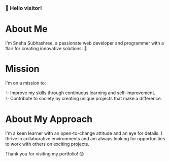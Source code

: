 <h3> 👋 Hello visitor! </h3>

**About Me**
===============

I'm Sneha Subhashree, a passionate web developer and programmer with a flair for creating innovative solutions. 🚀

**Mission**
==========

I'm on a mission to:

✨ Improve my skills through continuous learning and self-improvement.<br>
✨ Contribute to society by creating unique projects that make a difference.

**About My Approach**
=====================

I'm a keen learner with an open-to-change attitude and an eye for details. I thrive in collaborative environments and am always looking for opportunities to work with others on exciting projects.


Thank you for visiting my portfolio! 😊